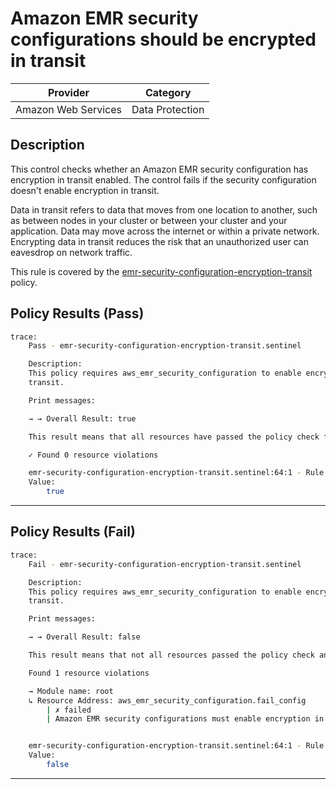 # Amazon EMR security configurations should be encrypted in transit

| Provider            | Category             |
|---------------------|----------------------|
| Amazon Web Services | Data Protection      |

## Description

This control checks whether an Amazon EMR security configuration has encryption in transit enabled. The control fails if the security configuration doesn't enable encryption in transit.

Data in transit refers to data that moves from one location to another, such as between nodes in your cluster or between your cluster and your application. Data may move across the internet or within a private network. Encrypting data in transit reduces the risk that an unauthorized user can eavesdrop on network traffic.

This rule is covered by the [emr-security-configuration-encryption-transit](https://github.com/hashicorp/policy-library-NIST-Policy-Set-for-AWS-Terraform/blob/main/policies/emr/emr-security-configuration-encryption-transit.sentinel) policy.

## Policy Results (Pass)
```bash
trace:
    Pass - emr-security-configuration-encryption-transit.sentinel

    Description:
    This policy requires aws_emr_security_configuration to enable encryption in
    transit.

    Print messages:

    → → Overall Result: true

    This result means that all resources have passed the policy check for the policy emr-security-configuration-encryption-transit.

    ✓ Found 0 resource violations

    emr-security-configuration-encryption-transit.sentinel:64:1 - Rule "main"
    Value:
        true
```

---

## Policy Results (Fail)
```bash
trace:
    Fail - emr-security-configuration-encryption-transit.sentinel

    Description:
    This policy requires aws_emr_security_configuration to enable encryption in
    transit.

    Print messages:

    → → Overall Result: false

    This result means that not all resources passed the policy check and the protected behavior is not allowed for the policy emr-security-configuration-encryption-transit.

    Found 1 resource violations

    → Module name: root
    ↳ Resource Address: aws_emr_security_configuration.fail_config
        | ✗ failed
        | Amazon EMR security configurations must enable encryption in transit. Refer to https://docs.aws.amazon.com/securityhub/latest/userguide/emr-controls.html#emr-4 for more details.


    emr-security-configuration-encryption-transit.sentinel:64:1 - Rule "main"
    Value:
        false
```

---